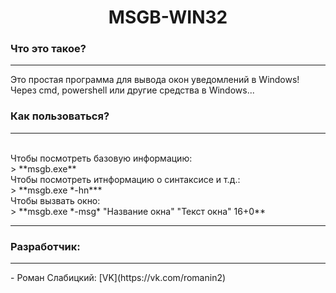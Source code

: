 <h1 align="center">MSGB-WIN32</h1>
<h3>Что это такое?</h3>
<hr>
Это простая программа для вывода окон уведомлений в Windows! Через cmd, powershell или другие средства в Windows...
<h3>Как пользоваться?</h3>
<hr>
<br>Чтобы посмотреть базовую информацию:<br>
> **msgb.exe**
<br>Чтобы посмотреть итнформацию о синтаксисе и т.д.:<br>
> **msgb.exe *-hn***
<br>Чтобы вызвать окно:<br>
> **msgb.exe *-msg* "Название окна" "Текст окна" 16+0**
<hr>
<h3>Разработчик:</h3>
<hr>
 - Роман Слабицкий: [VK](https://vk.com/romanin2)

